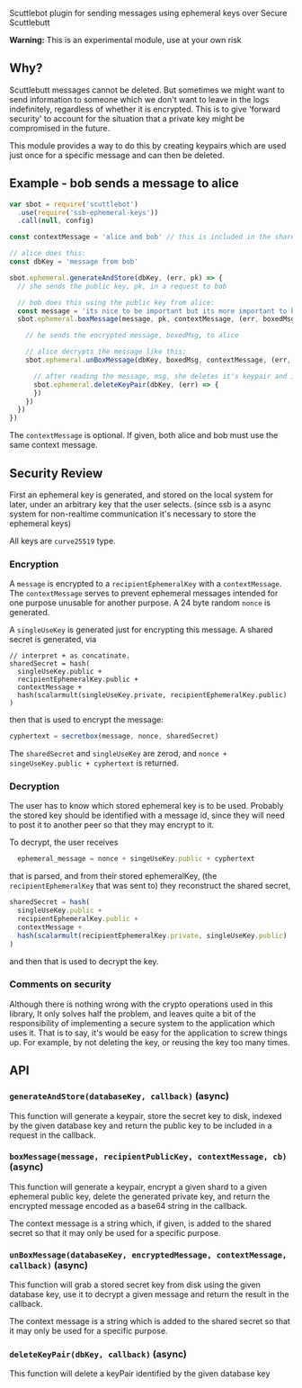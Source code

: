 
Scuttlebot plugin for sending messages using ephemeral keys over Secure Scuttlebutt

**Warning:** This is an experimental module, use at your own risk

## Why? 

Scuttlebutt messages cannot be deleted.  But sometimes we might want to send information to someone which we don't want to leave in the logs indefinitely, regardless of whether it is encrypted.  This is to give 'forward security' to account for the situation that a private key might be compromised in the future.

This module provides a way to do this by creating keypairs which are used just once for a specific message and can then be deleted. 

## Example - bob sends a message to alice

```js
var sbot = require('scuttlebot')
  .use(require('ssb-ephemeral-keys'))  
  .call(null, config)

const contextMessage = 'alice and bob' // this is included in the shared secret

// alice does this:
const dbKey = 'message from bob'

sbot.ephemeral.generateAndStore(dbKey, (err, pk) => {
  // she sends the public key, pk, in a request to bob

  // bob does this using the public key from alice:
  const message = 'its nice to be important but its more important to be nice'
  sbot.ephemeral.boxMessage(message, pk, contextMessage, (err, boxedMsg) => {

    // he sends the encrypted message, boxedMsg, to alice

    // alice decrypts the message like this:
    sbot.ephemeral.unBoxMessage(dbKey, boxedMsg, contextMessage, (err, msg) => {

      // after reading the message, msg, she deletes it's keypair and it is gone forever...    
      sbot.ephemeral.deleteKeyPair(dbKey, (err) => {
      })
    })
  })
})
```

The `contextMessage` is optional.  If given, both alice and bob must use the same context message.

## Security Review

First an ephemeral key is generated, and stored on the local system for later, under an arbitrary
key that the user selects. (since ssb is a async system for non-realtime communication it's necessary to store the ephemeral keys)

All keys are `curve25519` type.

### Encryption

A `message` is encrypted to a `recipientEphemeralKey` with a `contextMessage`.
The `contextMessage` serves to prevent ephemeral messages intended for one purpose
unusable for another purpose. A 24 byte random `nonce` is generated.

A `singleUseKey` is generated just for encrypting this message. A shared secret is generated,
via

```
// interpret + as concatinate.
sharedSecret = hash(
  singleUseKey.public +
  recipientEphemeralKey.public +
  contextMessage +
  hash(scalarmult(singleUseKey.private, recipientEphemeralKey.public)
)
```

then that is used to encrypt the message:

``` js
cyphertext = secretbox(message, nonce, sharedSecret)
```

The `sharedSecret` and `singleUseKey` are zerod,
and `nonce + singeUseKey.public + cyphertext` is returned.

### Decryption

The user has to know which stored ephemeral key is to be used.
Probably the stored key should be identified with a message id,
since they will need to post it to another peer so that they may encrypt to it.

To decrypt, the user receives

``` js
  ephemeral_message = nonce + singeUseKey.public + cyphertext
```
that is parsed, and from their stored ephemeralKey, (the `recipientEphemeralKey` that was sent to)
they reconstruct the shared secret,

``` js
sharedSecret = hash(
  singleUseKey.public +
  recipientEphemeralKey.public +
  contextMessage +
  hash(scalarmult(recipientEphemeralKey.private, singleUseKey.public)
)
```
and then that is used to decrypt the key.

### Comments on security

Although there is nothing wrong with the crypto operations used in this library,
It only solves half the problem, and leaves quite a bit of the responsibility of
implementing a secure system to the application which uses it. That is to say,
it's would be easy for the application to screw things up. For example,
by not deleting the key, or reusing the key too many times.

## API

### `generateAndStore(databaseKey, callback)` (async)

This function will generate a keypair, store the secret key
to disk, indexed by the given database key and return
the public key to be included in a request in the callback.

### `boxMessage(message, recipientPublicKey, contextMessage, cb)` (async)

This function will generate a keypair, encrypt a given shard to
a given ephemeral public key, delete the generated private key, 
and return the encrypted message encoded as a base64 string in the callback.
 
The context message is a string which, if given, is added to the shared
secret so that it may only be used for a specific purpose.

### `unBoxMessage(databaseKey, encryptedMessage, contextMessage, callback)` (async)

This function will grab a stored secret key from disk using the
given database key, use it to decrypt a given message and return the
result in the callback.

The context message is a string which is added to the shared
secret so that it may only be used for a specific purpose.

### `deleteKeyPair(dbKey, callback)` (async)

This function will delete a keyPair identified by the given database key

